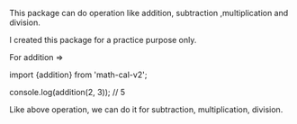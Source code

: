 This package can do operation like addition, subtraction ,multiplication and division. 

I created this package for a practice purpose only. 

For  addition => 

import {addition} from 'math-cal-v2';

console.log(addition(2, 3)); // 5 

Like above operation, we can do it for  subtraction, multiplication, division.